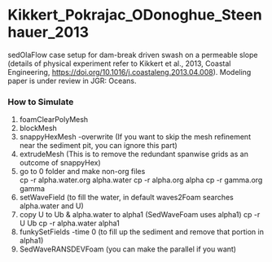 # Kikkert_Pokrajac_ODonoghue_Steenhauer_2013
sedOlaFlow case setup for dam-break driven swash on a permeable slope (details of physical experiment refer to Kikkert et al., 2013, Coastal Engineering, https://doi.org/10.1016/j.coastaleng.2013.04.008). 
Modeling paper is under review in JGR: Oceans.

### How to Simulate ###
1. foamClearPolyMesh  
2. blockMesh  
3. snappyHexMesh -overwrite (If you want to skip the mesh refinement near the sediment pit, you can ignore this part)
4. extrudeMesh (This is to remove the redundant spanwise grids as an outcome of snappyHex)
5. go to 0 folder and make non-org files  
 cp -r alpha.water.org alpha.water
 cp -r alpha.org alpha
 cp -r gamma.org gamma
6. setWaveField (to fill the water, in default waves2Foam searches alpha.water and U)
7. copy U to Ub & alpha.water to alpha1 (SedWaveFoam uses alpha1)
cp -r U Ub
cp -r alpha.water alpha1
8. funkySetFields -time 0 (to fill up the sediment and remove that portion in alpha1)
9. SedWaveRANSDEVFoam (you can make the parallel if you want)

